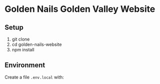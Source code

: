 # Golden Nails Golden Valley Website

## Setup

1. git clone <repo>
2. cd golden-nails-website
3. npm install

## Environment

Create a file `.env.local` with:

